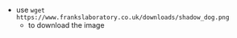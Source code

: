 - use `wget https://www.frankslaboratory.co.uk/downloads/shadow_dog.png`
    - to download the image